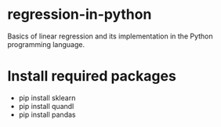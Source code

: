 # regression-in-python
Basics of linear regression and its implementation in the Python programming language.

# Install required packages
- pip install sklearn
- pip install quandl
- pip install pandas

